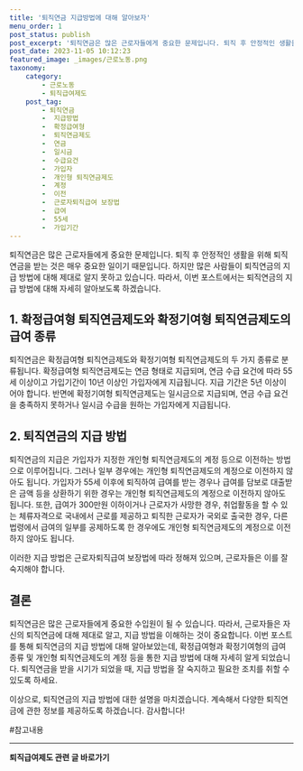 ```yaml
---
title: '퇴직연금 지급방법에 대해 알아보자'
menu_order: 1
post_status: publish
post_excerpt: '퇴직연금은 많은 근로자들에게 중요한 문제입니다. 퇴직 후 안정적인 생활을 위해 퇴직연금을 받는 것은 매우 중요한 일이기 때문입니다. 하지만 많은 사람들이 퇴직연금의 지급 방법에 대해 제대로 알지 못하고 있습니다. 따라서, 이번 포스트에서는 퇴직연금의 지급 방법에 대해 자세히 알아보도록 하겠습니다.'
post_date: 2023-11-05 10:12:23
featured_image: _images/근로노동.png
taxonomy:
    category:
        - 근로노동
        - 퇴직급여제도
    post_tag:
        - 퇴직연금
        -  지급방법
        -  확정급여형
        -  퇴직연금제도
        -  연금
        -  일시금
        -  수급요건
        -  가입자
        -  개인형 퇴직연금제도
        -  계정
        -  이전
        -  근로자퇴직급여 보장법
        -  급여
        -  55세
        -  가입기간
---
```



퇴직연금은 많은 근로자들에게 중요한 문제입니다. 퇴직 후 안정적인 생활을 위해 퇴직연금을 받는 것은 매우 중요한 일이기 때문입니다. 하지만 많은 사람들이 퇴직연금의 지급 방법에 대해 제대로 알지 못하고 있습니다. 따라서, 이번 포스트에서는 퇴직연금의 지급 방법에 대해 자세히 알아보도록 하겠습니다.

## 1. 확정급여형 퇴직연금제도와 확정기여형 퇴직연금제도의 급여 종류

퇴직연금은 확정급여형 퇴직연금제도와 확정기여형 퇴직연금제도의 두 가지 종류로 분류됩니다. 확정급여형 퇴직연금제도는 연금 형태로 지급되며, 연금 수급 요건에 따라 55세 이상이고 가입기간이 10년 이상인 가입자에게 지급됩니다. 지급 기간은 5년 이상이어야 합니다. 반면에 확정기여형 퇴직연금제도는 일시금으로 지급되며, 연금 수급 요건을 충족하지 못하거나 일시금 수급을 원하는 가입자에게 지급됩니다.

## 2. 퇴직연금의 지급 방법

퇴직연금의 지급은 가입자가 지정한 개인형 퇴직연금제도의 계정 등으로 이전하는 방법으로 이루어집니다. 그러나 일부 경우에는 개인형 퇴직연금제도의 계정으로 이전하지 않아도 됩니다. 가입자가 55세 이후에 퇴직하여 급여를 받는 경우나 급여를 담보로 대출받은 금액 등을 상환하기 위한 경우는 개인형 퇴직연금제도의 계정으로 이전하지 않아도 됩니다. 또한, 급여가 300만원 이하이거나 근로자가 사망한 경우, 취업활동을 할 수 있는 체류자격으로 국내에서 근로를 제공하고 퇴직한 근로자가 국외로 출국한 경우, 다른 법령에서 급여의 일부를 공제하도록 한 경우에도 개인형 퇴직연금제도의 계정으로 이전하지 않아도 됩니다.

이러한 지급 방법은 근로자퇴직급여 보장법에 따라 정해져 있으며, 근로자들은 이를 잘 숙지해야 합니다.

## 결론

퇴직연금은 많은 근로자들에게 중요한 수입원이 될 수 있습니다. 따라서, 근로자들은 자신의 퇴직연금에 대해 제대로 알고, 지급 방법을 이해하는 것이 중요합니다. 이번 포스트를 통해 퇴직연금의 지급 방법에 대해 알아보았는데, 확정급여형과 확정기여형의 급여 종류 및 개인형 퇴직연금제도의 계정 등을 통한 지급 방법에 대해 자세히 알게 되었습니다. 퇴직연금을 받을 시기가 되었을 때, 지급 방법을 잘 숙지하고 필요한 조치를 취할 수 있도록 하세요.

이상으로, 퇴직연금의 지급 방법에 대한 설명을 마치겠습니다. 계속해서 다양한 퇴직연금에 관한 정보를 제공하도록 하겠습니다. 감사합니다!

#참고내용
<!-- wp:separator -->
<hr class="wp-block-separator has-alpha-channel-opacity"/>
<!-- /wp:separator -->

<!-- wp:group {"backgroundColor":"base","layout":{"type":"constrained"}} -->
<div class="wp-block-group has-base-background-color has-background"><!-- wp:paragraph {"align":"center","fontSize":"medium"} -->
<p class="has-text-align-center has-large-font-size"><strong>퇴직급여제도 관련 글 바로가기</strong></p>
<!-- /wp:paragraph -->


<!-- wp:latest-posts
{"categories":[{"id":12695,"count":19,"description":"","link":"https://uknowlaw.com/category/%ed%87%b4%ec%a7%81%ea%b8%89%ec%97%ac%ec%a0%9c%eb%8f%84/","name":"퇴직급여제도","slug":"퇴직급여제도","taxonomy":"category","parent":0,"meta":[],"_links":{"self":[{"href":"https://uknowlaw.com/wp-json/wp/v2/categories/12695"}],"collection":[{"href":"https://uknowlaw.com/wp-json/wp/v2/categories"}],"about":[{"href":"https://uknowlaw.com/wp-json/wp/v2/taxonomies/category"}],"wp:post_type":[{"href":"https://uknowlaw.com/wp-json/wp/v2/posts?categories=12695"}],"curies":[{"name":"wp","href":"https://api.w.org/{rel}","templated":true}]}}]} /--></div>
<!-- /wp:group -->